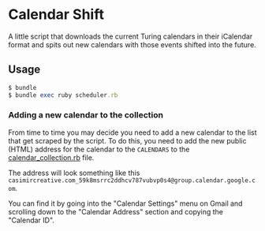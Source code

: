 # Calendar Shift

A little script that downloads the current Turing calendars in their iCalendar format and spits out new calendars with those events shifted into the future.

## Usage

```rb
$ bundle
$ bundle exec ruby scheduler.rb
```

### Adding a new calendar to the collection

From time to time you may decide you need to add a new calendar to the list that get scraped by the script. To do this, you need to add the new public (HTML) address for the calendar to the `CALENDARS` to the [calendar_collection.rb](https://github.com/turingschool/calendar-shift/blob/master/lib/calendar_collection.rb) file.


The address will look something like this `casimircreative.com_59k8msrrc2ddhcv787vubvp0s4@group.calendar.google.com`.

You can find it by going into the "Calendar Settings" menu on Gmail and scrolling down to the "Calendar Address" section and copying the "Calendar ID".
